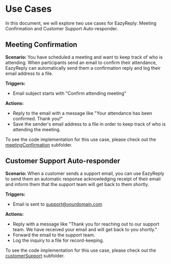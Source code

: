 # Use Cases

In this document, we will explore two use cases for EazyReply: Meeting Confirmation and Customer Support Auto-responder.

## Meeting Confirmation

**Scenario:** You have scheduled a meeting and want to keep track of who is attending. When participants send an email to confirm their attendance, EazyReply can automatically send them a confirmation reply and log their email address to a file.

**Triggers:**
- Email subject starts with "Confirm attending meeting"

**Actions:**
- Reply to the email with a message like "Your attendance has been confirmed. Thank you!"
- Save the sender's email address to a file in order to keep track of who is attending the meeting.

To see the code implementation for this use case, please check out the [meetingConfirmation](./examples/meetingConfirmation) subfolder.

## Customer Support Auto-responder

**Scenario:** When a customer sends a support email, you can use EazyReply to send them an automatic response acknowledging receipt of their email and inform them that the support team will get back to them shortly.

**Triggers:**
- Email is sent to support@yourdomain.com

**Actions:**
- Reply with a message like "Thank you for reaching out to our support team. We have received your email and will get back to you shortly."
- Forward the email to the support team.
- Log the inquiry to a file for record-keeping.

To see the code implementation for this use case, please check out the [customerSupport](./examples/customerSupport) subfolder.
